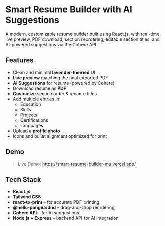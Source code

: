 # Smart Resume Builder with AI Suggestions

A modern, customizable resume builder built using React.js, with real-time live preview, PDF download, section reordering, editable section titles, and AI-powered suggestions via the Cohere API.

## Features

- Clean and minimal **lavender-themed** UI
- **Live preview** matching the final exported PDF
- **AI Suggestions** for resume (powered by Cohere)
- Download resume as **PDF**
- **Customize** section order & rename titles
- Add multiple entries in:
  - Education
  - Skills
  - Projects
  - Certifications
  - Languages
- Upload a **profile photo**
- Icons and bullet alignment optimized for print

## Demo

> Live Demo: https://smart-resume-builder-mu.vercel.app/

## Tech Stack

- **React.js**
- **Tailwind CSS**
- **react-to-print** – for accurate PDF printing
- **@hello-pangea/dnd** – drag-and-drop reordering
- **Cohere API** – for AI suggestions
- **Node.js + Express** – backend API for AI integration
